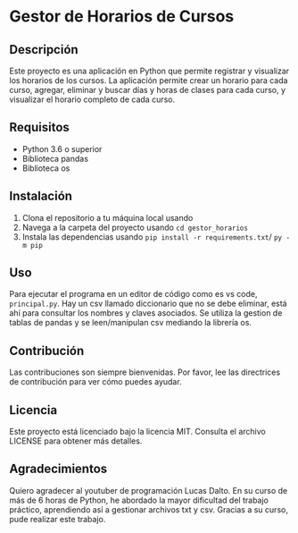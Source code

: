 # Gestor de Horarios de Cursos

## Descripción

Este proyecto es una aplicación en Python que permite registrar y visualizar los horarios de los cursos. La aplicación permite crear un horario para cada curso, agregar, eliminar y buscar días y horas de clases para cada curso, y visualizar el horario completo de cada curso.

## Requisitos

- Python 3.6 o superior
- Biblioteca pandas
- Biblioteca os

## Instalación

1. Clona el repositorio a tu máquina local usando
2. Navega a la carpeta del proyecto usando `cd gestor_horarios`
3. Instala las dependencias usando `pip install -r requirements.txt`/ `py -m pip`

## Uso

Para ejecutar el programa en un editor de código como es vs code,  `principal.py`.
Hay un csv llamado diccionario que no se debe eliminar, está ahí para consultar los nombres y claves asociados. Se utiliza la gestion de tablas de pandas y se leen/manipulan csv mediando la librería os.

## Contribución

Las contribuciones son siempre bienvenidas. Por favor, lee las directrices de contribución para ver cómo puedes ayudar.

## Licencia

Este proyecto está licenciado bajo la licencia MIT. Consulta el archivo LICENSE para obtener más detalles.

## Agradecimientos

Quiero agradecer al youtuber de programación Lucas Dalto. En su curso de más de 6 horas de Python, he abordado la mayor dificultad del trabajo práctico, aprendiendo así a gestionar archivos txt y csv. Gracias a su curso, pude realizar este trabajo.
